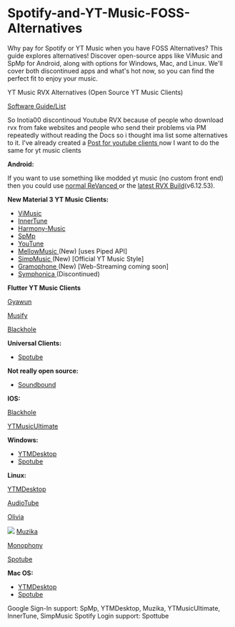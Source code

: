 # Spotify-and-YT-Music-FOSS-Alternatives
Why pay for Spotify or YT Music when you have FOSS Alternatives? This guide explores alternatives! Discover open-source apps like ViMusic and SpMp for Android, along with options for Windows, Mac, and Linux. We'll cover both discontinued apps and what's hot now, so you can find the perfect fit to enjoy your music.

YT Music RVX Alternatives (Open Source YT Music Clients)

[Software Guide/List](https://www.reddit.com/r/AfterVanced/?f=flair_name%3A%22Software%20Guide%2FList%22)

So Inotia00 discontinoud Youtube RVX because of people who download rvx from fake websites and people who send their problems via PM repeatedly without reading the Docs so i thought ima list some alternatives to it. I've already created a [Post for youtube clients ](https://www.reddit.com/r/AfterVanced/comments/15eezgu/_/)now I want to do the same for yt music clients

**Android:**

If you want to use something like modded yt music (no custom front end) then you could use [normal ReVanced ](https://revanced.app/)or the [latest RVX Build](https://github.com/inotia00/revanced-manager)(v6.12.53).

**New Material 3 YT Music Clients:**

- [ViMusic](https://github.com/vfsfitvnm/ViMusic)
- [InnerTune](https://github.com/z-huang/InnerTune)
- [Harmony-Music](https://github.com/anandnet/Harmony-Music)
- [SpMp](https://github.com/toasterofbread/spmp)
- [YouTune](https://github.com/SuhasDissa/You-Tune)
- [MellowMusic ](https://github.com/SuhasDissa/MellowMusic)(New) [uses Piped API]
- [SimpMusic ](https://github.com/maxrave-dev/SimpMusic)(New) [Official YT Music Style]
- [Gramophone ](https://github.com/AkaneTan/Gramophone)(New) [Web-Streaming coming soon]
- [Symphonica ](https://github.com/AkaneTan/Symphonica)(Discontinued)

**Flutter YT Music Clients**

[Gyawun](https://github.com/sheikhhaziq/gyawun)

[Musify](https://github.com/gokadzev/Musify)

[Blackhole](https://github.com/Sangwan5688/BlackHole)

**Universal Clients:**

- [Spotube](https://github.com/KRTirtho/spotube)

**Not really open source:**

- [Soundbound](https://soundbound.app/)

**IOS:**

[Blackhole](https://github.com/Sangwan5688/BlackHole)

[YTMusicUltimate ](https://github.com/ginsudev/YTMusicUltimate)

**Windows:**

- [YTMDesktop](https://github.com/ytmdesktop/ytmdesktop)
- [Spotube](https://github.com/KRTirtho/spotube)

**Linux:**

[YTMDesktop ](https://github.com/ytmdesktop/ytmdesktop)

[AudioTube](https://invent.kde.org/multimedia/audiotube)

[Olivia](https://github.com/keshavbhatt/olivia)

![](Aspose.Words.f005f301-d8c9-4e5e-b0f3-73e8f15cd825.002.png) [Muzika](https://github.com/vixalien/muzika)

[Monophony ](https://gitlab.com/zehkira/monophony)

[Spotube](https://github.com/KRTirtho/spotube)

**Mac OS:**

- [YTMDesktop](https://github.com/ytmdesktop/ytmdesktop)
- [Spotube](https://github.com/KRTirtho/spotube)

Google Sign-In support: SpMp, YTMDesktop, Muzika, YTMusicUltimate, InnerTune, SimpMusic Spotify Login support: Spottube
